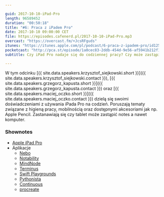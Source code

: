 ```yaml
---

guid: 2017-10-10-iPad-Pro
length: 96589452
duration: "00:50:18"
title: "#6: Praca z iPadem Pro"
date: 2017-10-10 09:00:00 CET
file: https://episodes.cafenerd.pl/2017-10-10-iPad-Pro.mp3
overcast: "https://overcast.fm/+JcsRFguds"
itunes: "https://itunes.apple.com/pl/podcast/6-praca-z-ipadem-pro/id1254959267?i=1000393772160"
pocketcast: "http://pca.st/episode/1a0cec83-2ddb-454d-9e56-af5941b212f1"
subtitle: Czy iPad Pro nadaje się do codziennej pracy? Czy może zastąpić notes i laptopa?

---
```


W tym odcinku [{{ site.data.speakers.krzysztof_siejkowski.short }}]({{ site.data.speakers.krzysztof_siejkowski.contact }}), [{{ site.data.speakers.grzegorz_kapusta.short }}]({{ site.data.speakers.grzegorz_kapusta.contact }}) oraz [{{ site.data.speakers.maciej_oczko.short }}]({{ site.data.speakers.maciej_oczko.contact }}) dzielą się swoimi doświadczeniami z używania iPada Pro na codzień. Poruszają tematy związane z higieną pracy, mobilnością oraz dostępnymi akcesoriami jak np. Apple Pencil. Zastanawiają się czy tablet może zastąpić notes a nawet komputer.

### Shownotes

* [Apple iPad Pro](https://www.apple.com/pl/ipad/)
* Aplikacje
    - [Nebo](https://www.myscript.com/nebo/)
    - [Notability](http://gingerlabs.com)
    - [MindNode](https://mindnode.com)
    - [Terminus](https://www.termius.com/)
    - [Swift Playgrounds](https://www.apple.com/swift/playgrounds/)
    - [Pythonista](http://omz-software.com/pythonista/)
    - [Continuous](http://continuous.codes)
    - [procreate](https://procreate.art)
